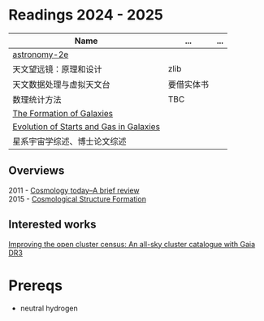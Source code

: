 # Readings 2024 - 2025

| Name | ... | ... |
|----------|----------|----------|
| [astronomy-2e](https://openstax.org/books/astronomy-2e/pages/6-2-telescopes-today)   |    |    |
|  天文望远镜：原理和设计  |  zlib  |    |
|  天文数据处理与虚拟天文台  |  要借实体书  |    |
|  数理统计方法  |  TBC ||
|[The Formation of Galaxies](https://ned.ipac.caltech.edu/level5/March02/Efstathiou/frames.html)|||
|[Evolution of Starts and Gas in Galaxies](https://arxiv.org/pdf/2203.02041)|||
|星系宇宙学综述、博士论文综述|||

## Overviews

2011 - [Cosmology today–A brief review](https://arxiv.org/pdf/1107.1789)   
2015 - [Cosmological Structure Formation](https://arxiv.org/pdf/1505.02821)

## Interested works

[Improving the open cluster census: An all-sky cluster catalogue with Gaia DR3](https://arxiv.org/pdf/2303.13424)

# Prereqs

- neutral hydrogen

